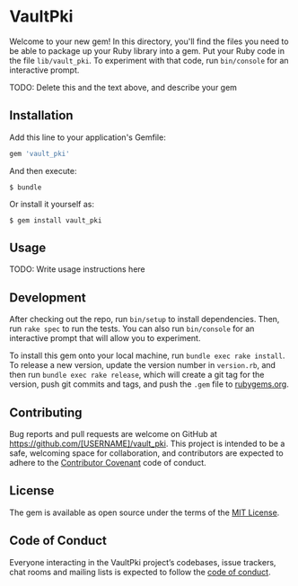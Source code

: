 # VaultPki

Welcome to your new gem! In this directory, you'll find the files you need to be able to package up your Ruby library into a gem. Put your Ruby code in the file `lib/vault_pki`. To experiment with that code, run `bin/console` for an interactive prompt.

TODO: Delete this and the text above, and describe your gem

## Installation

Add this line to your application's Gemfile:

```ruby
gem 'vault_pki'
```

And then execute:

    $ bundle

Or install it yourself as:

    $ gem install vault_pki

## Usage

TODO: Write usage instructions here

## Development

After checking out the repo, run `bin/setup` to install dependencies. Then, run `rake spec` to run the tests. You can also run `bin/console` for an interactive prompt that will allow you to experiment.

To install this gem onto your local machine, run `bundle exec rake install`. To release a new version, update the version number in `version.rb`, and then run `bundle exec rake release`, which will create a git tag for the version, push git commits and tags, and push the `.gem` file to [rubygems.org](https://rubygems.org).

## Contributing

Bug reports and pull requests are welcome on GitHub at https://github.com/[USERNAME]/vault_pki. This project is intended to be a safe, welcoming space for collaboration, and contributors are expected to adhere to the [Contributor Covenant](http://contributor-covenant.org) code of conduct.

## License

The gem is available as open source under the terms of the [MIT License](http://opensource.org/licenses/MIT).

## Code of Conduct

Everyone interacting in the VaultPki project’s codebases, issue trackers, chat rooms and mailing lists is expected to follow the [code of conduct](https://github.com/[USERNAME]/vault_pki/blob/master/CODE_OF_CONDUCT.md).
